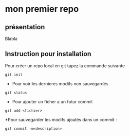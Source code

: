 # mon premier repo 


## présentation 

Blabla

## Instruction pour installation 
Pour créer un repo local en git tapez la commande suivante 
```shell
git init 
```
* Pour voir les dernieres modifs non sauvegardés 
``` shell 
git status 
```

* Pour ajouter un ficher a un futur commit 
``` shell 
git add <fichier>
```

*Pour sauvegarder les modifs ajoutés dans un commit : 
```shell
git commit -m<description>
```